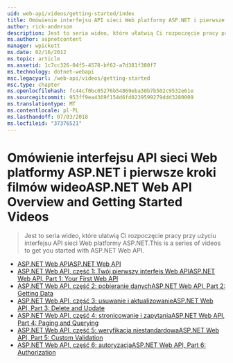 ```yaml
---
uid: web-api/videos/getting-started/index
title: Omówienie interfejsu API sieci Web platformy ASP.NET i pierwsze kroki wideo | Dokumentacja firmy Microsoft
author: rick-anderson
description: Jest to seria wideo, które ułatwią Ci rozpoczęcie pracy przy użyciu interfejsu API sieci Web platformy ASP.NET.
ms.author: aspnetcontent
manager: wpickett
ms.date: 02/16/2012
ms.topic: article
ms.assetid: 1c7cc326-04f5-4578-bf62-a7d381f380f7
ms.technology: dotnet-webapi
msc.legacyurl: /web-api/videos/getting-started
msc.type: chapter
ms.openlocfilehash: fc44cf0bc05276b54869eba30b7b502c9532e61e
ms.sourcegitcommit: 953ff9ea4369f154d6fd0239599279ddd3280009
ms.translationtype: MT
ms.contentlocale: pl-PL
ms.lasthandoff: 07/03/2018
ms.locfileid: "37376521"
---
```

<a name="aspnet-web-api-overview-and-getting-started-videos"></a><span data-ttu-id="9e966-103">Omówienie interfejsu API sieci Web platformy ASP.NET i pierwsze kroki filmów wideo</span><span class="sxs-lookup"><span data-stu-id="9e966-103">ASP.NET Web API Overview and Getting Started Videos</span></span>
====================
> <span data-ttu-id="9e966-104">Jest to seria wideo, które ułatwią Ci rozpoczęcie pracy przy użyciu interfejsu API sieci Web platformy ASP.NET.</span><span class="sxs-lookup"><span data-stu-id="9e966-104">This is a series of videos to get you started with ASP.NET Web API.</span></span>


- [<span data-ttu-id="9e966-105">ASP.NET Web API</span><span class="sxs-lookup"><span data-stu-id="9e966-105">ASP.NET Web API</span></span>](aspnet-web-api.md)
- [<span data-ttu-id="9e966-106">ASP.NET Web API, część 1: Twój pierwszy interfejs Web API</span><span class="sxs-lookup"><span data-stu-id="9e966-106">ASP.NET Web API, Part 1: Your First Web API</span></span>](your-first-web-api.md)
- [<span data-ttu-id="9e966-107">ASP.NET Web API, część 2: pobieranie danych</span><span class="sxs-lookup"><span data-stu-id="9e966-107">ASP.NET Web API, Part 2: Getting Data</span></span>](getting-data.md)
- [<span data-ttu-id="9e966-108">ASP.NET Web API, część 3: usuwanie i aktualizowanie</span><span class="sxs-lookup"><span data-stu-id="9e966-108">ASP.NET Web API, Part 3: Delete and Update</span></span>](delete-and-update.md)
- [<span data-ttu-id="9e966-109">ASP.NET Web API, część 4: stronicowanie i zapytania</span><span class="sxs-lookup"><span data-stu-id="9e966-109">ASP.NET Web API, Part 4: Paging and Querying</span></span>](paging-and-querying.md)
- [<span data-ttu-id="9e966-110">ASP.NET Web API, część 5: weryfikacja niestandardowa</span><span class="sxs-lookup"><span data-stu-id="9e966-110">ASP.NET Web API, Part 5: Custom Validation</span></span>](custom-validation.md)
- [<span data-ttu-id="9e966-111">ASP.NET Web API, część 6: autoryzacja</span><span class="sxs-lookup"><span data-stu-id="9e966-111">ASP.NET Web API, Part 6: Authorization</span></span>](authorization.md)
